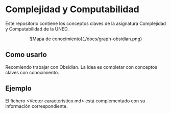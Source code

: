 # Complejidad y Computabilidad

Este repositorio contiene los conceptos claves de la asignatura Complejidad y Computabilidad de la UNED.

<p style="text-align: center;">
    ![Mapa de conocimiento](./docs/graph-obsidian.png)
</p>

## Como usarlo

Recomiendo trabajar con Obsidian. La idea es completar con conceptos claves con conocimiento.

## Ejemplo

El fichero <Vector característico.md> está complementado con su información correspondiente.
